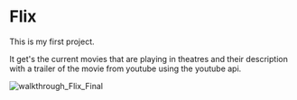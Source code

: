 # Flix
This is my first project.

It get's the current movies that are playing in theatres and their description with a trailer of the movie from youtube using the youtube api.  

![walkthrough_Flix_Final](https://user-images.githubusercontent.com/50599809/108947183-f3c03d00-762d-11eb-911c-4a20db95e468.gif)


